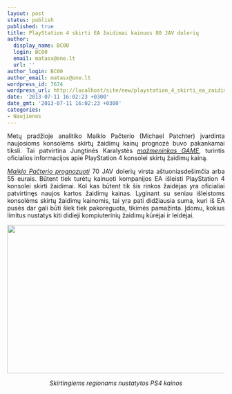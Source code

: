 ```yaml
---
layout: post
status: publish
published: true
title: PlayStation 4 skirti EA žaidimai kainuos 80 JAV dolerių
author:
  display_name: BC00
  login: BC00
  email: matasx@one.lt
  url: ''
author_login: BC00
author_email: matasx@one.lt
wordpress_id: 7674
wordpress_url: http://localhost/site/new/playstation_4_skirti_ea_zaidimai_kainuos_80_jav_doleriu/
date: '2013-07-11 16:02:23 +0300'
date_gmt: '2013-07-11 16:02:23 +0300'
categories:
- Naujienos
---
```

<p style="text-align: justify;">
	Metų pradžioje analitiko Maiklo Pačterio (Michael Patchter) įvardinta naujosioms konsolėms skirtų žaidimų kainų prognozė buvo pakankamai tiksli. Tai patvirtina Jungtinės Karalystės <a href="http://playstationnews.game.co.uk/ps4-faq/"><em>mažmeninkas GAME</em></a>, turintis oficialios informacijos apie PlayStation 4 konsolei skirtų žaidimų kainą.</p>
<p style="text-align: justify;">
	<a href="http://www.technews.lt/tekstas/naujos_kartos_konsolems_skirtu_zaidimu_kainos_sieks_70_jav_doleriu.html;;"><em>Maiklo Pačterio prognozuoti</em></a> 70 JAV dolerių virsta a&scaron;tuoniasde&scaron;imčia arba 55 eurais. Būtent tiek turėtų kainuoti kompanijos EA i&scaron;leisti PlayStation 4 konsolei skirti žaidimai. Kol kas būtent tik &scaron;is rinkos žaidėjas yra oficialiai patvirtinęs naujos kartos žaidimų kainas. Lyginant su seniau i&scaron;leistoms konsolėms skirtų žaidimų kainomis, tai yra pati didžiausia suma, kuri i&scaron; EA pusės dar gali būti &scaron;iek tiek pakoreguota, tikimės pamažinta. Įdomu, kokius limitus nustatys kiti didieji kompiuterinių žaidimų kūrėjai ir leidėjai.</p>
<p style="text-align: justify;">
	<img alt="" src="http://technews.lt/userfiles/Sony-PlayStation-4_1_0e3a15ea1e541138b62b363f.jpg" style="width: 520px; height: 344px;" /></p>
<p style="text-align: center;">
	<em>Skirtingiems regionams nustatytos PS4 kainos<br />
	</em></p>
